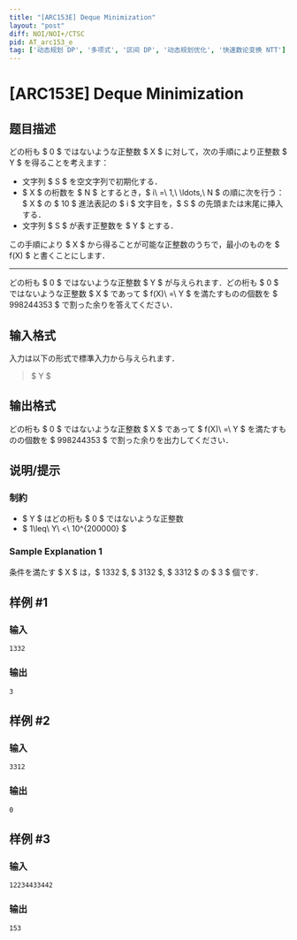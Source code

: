 ```yaml
---
title: "[ARC153E] Deque Minimization"
layout: "post"
diff: NOI/NOI+/CTSC
pid: AT_arc153_e
tag: ['动态规划 DP', '多项式', '区间 DP', '动态规划优化', '快速数论变换 NTT']
---
```


# [ARC153E] Deque Minimization

## 题目描述

[problemUrl]: https://atcoder.jp/contests/arc153/tasks/arc153_e

どの桁も $ 0 $ ではないような正整数 $ X $ に対して，次の手順により正整数 $ Y $ を得ることを考えます：

- 文字列 $ S $ を空文字列で初期化する．
- $ X $ の桁数を $ N $ とするとき，$ i\ =\ 1,\ \ldots,\ N $ の順に次を行う：$ X $ の $ 10 $ 進法表記の $ i $ 文字目を，$ S $ の先頭または末尾に挿入する．
- 文字列 $ S $ が表す正整数を $ Y $ とする．
 
この手順により $ X $ から得ることが可能な正整数のうちで，最小のものを $ f(X) $ と書くことにします．

- - - - - -

どの桁も $ 0 $ ではないような正整数 $ Y $ が与えられます．どの桁も $ 0 $ ではないような正整数 $ X $ であって $ f(X)\ =\ Y $ を満たすものの個数を $ 998244353 $ で割った余りを答えてください．

## 输入格式

入力は以下の形式で標準入力から与えられます．

> $ Y $

## 输出格式

どの桁も $ 0 $ ではないような正整数 $ X $ であって $ f(X)\ =\ Y $ を満たすものの個数を $ 998244353 $ で割った余りを出力してください．

## 说明/提示

### 制約

- $ Y $ はどの桁も $ 0 $ ではないような正整数
- $ 1\leq\ Y\ <\ 10^{200000} $
 
### Sample Explanation 1

条件を満たす $ X $ は，$ 1332 $, $ 3132 $, $ 3312 $ の $ 3 $ 個です．

## 样例 #1

### 输入

```
1332
```

### 输出

```
3
```

## 样例 #2

### 输入

```
3312
```

### 输出

```
0
```

## 样例 #3

### 输入

```
12234433442
```

### 输出

```
153
```

